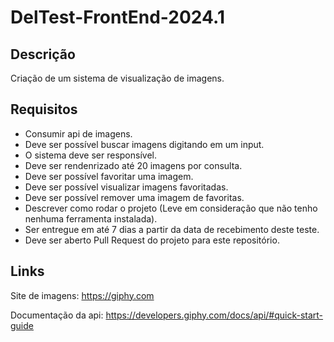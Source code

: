 # DelTest-FrontEnd-2024.1

## Descrição
Criação de um sistema de visualização de imagens.

## Requisitos
- Consumir api de imagens.
- Deve ser possível buscar imagens digitando em um input.
- O sistema deve ser responsível.
- Deve ser rendenrizado até 20 imagens por consulta.
- Deve ser possível favoritar uma imagem.
- Deve ser possível visualizar imagens favoritadas.
- Deve ser possível remover uma imagem de favoritas.
- Descrever como rodar o projeto (Leve em consideração que não tenho nenhuma ferramenta instalada).
- Ser entregue em até 7 dias a partir da data de recebimento deste teste.
- Deve ser aberto Pull Request do projeto para este repositório.

## Links
Site de imagens: https://giphy.com

Documentação da api: https://developers.giphy.com/docs/api/#quick-start-guide
